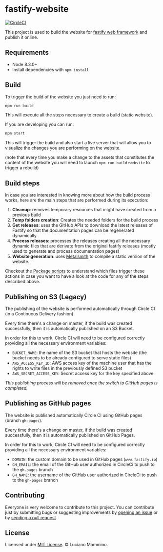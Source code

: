 # fastify-website

[![CircleCI](https://circleci.com/gh/fastify/website.svg?style=shield)](https://circleci.com/gh/fastify/website)

This project is used to build the website for [fastify web framework](https://github.com/fastify/fastify) and publish it online.


## Requirements

 - Node 8.3.0+
 - Install dependencies with `npm install`


## Build

To trigger the build of the website you just need to run:

```bash
npm run build
```

This will execute all the steps necessary to create a build (static website).

If you are developing you can run:

```bash
npm start
```

This will trigger the build and also start a live server that will allow you to visualize the changes you are performing on the website.

(note that every time you make a change to the assets that constitutes the content of the website you will need to launch `npm run build:website` to trigger a rebuild)


## Build steps

In case you are interested in knowing more about how the build process works, here are the main steps that are performed during its execution:

  1. **Cleanup**: removes temporary resources that might have created from a previous build
  2. **Temp folders creation**: Creates the needed folders for the build process
  3. **Get releases**: uses the GitHub APIs to download the latest releases of Fastify so that the documentation pages can be regenerated dynamically.
  4. **Process releases**: processes the releases creating all the necessary dynamic files that are derivate from the original fastify releases (mostly used to generate and process documentation pages)
  5. **Website generation**: uses [Metalsmith](http://www.metalsmith.io/) to compile a static version of the website.

Checkout the [Package scripts](package.json) to understand which files trigger these actions in case you want to have a look at the code for any of the steps described above.


## Publishing on S3 (Legacy)

The publishing of the website is performed automatically through Circle CI (in a Continuous Delivery fashion).

Every time there's a change on master, if the build was created successfully, then it is automatically published on an S3 Bucket.

In order for this to work, Circle CI will need to be configured correctly providing all the necessary environment variables:

 - `BUCKET_NAME`: the name of the S3 bucket that hosts the website (the bucket needs to be already configured to serve static files)
 - `AWS_ACCESS_KEY_ID`: AWS access key of the machine user that has the rights to write files in the previously defined S3 bucket
 - `AWS_SECRET_ACCESS_KEY`: Secret access key for the key specified above

*This publishing process will be removed once the switch to GitHub pages is completed.*


## Publishing as GitHub pages

The website is published automatically Circle CI using GitHub pages (branch `gh-pages`).

Every time there's a change on master, if the build was created successfully, then it is automatically published on GitHub Pages.

In order for this to work, Circle CI will need to be configured correctly providing all the necessary environment variables:

 - `DOMAIN`: the custom domain to be used in GitHub pages (`www.fastify.io`)
 - `GH_EMAIL`: the email of the GitHub user authorized in CircleCi to push to the `gh-pages` branch
 - `GH_NAME`: the username of the GitHub user authorized in CircleCi to push to the `gh-pages` branch


## Contributing

Everyone is very welcome to contribute to this project.
You can contribute just by submitting bugs or suggesting improvements by
[opening an issue](issues) or by [sending a pull request](pulls).


## License
Licensed under [MIT License](LICENSE). © Luciano Mammino.
